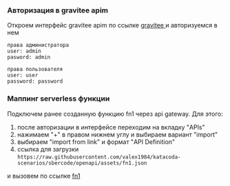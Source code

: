 ### Авторизация в gravitee apim
Откроем интерфейс gravitee apim по ссылке [gravitee ](https://[[HOST_SUBDOMAIN]]-32100-[[KATACODA_HOST]].environments.katacoda.com/)  и авторизуемся в нем  
```
права администратора
user: admin
pasword: admin

права пользователя
user: user
password: password
```
### Маппинг serverless функции
Подключем ранее созданную функцию fn1 через api gateway. Для этого:
1. после авторизации в интерфейсе переходим на вкладку "APIs"
2. нажимаем "+" в правом нижнем углу и выбираем вариант "import"
3. выбираем "import from link" и формат "API Definition"
4. ссылка для загрузки `https://raw.githubusercontent.com/valex1984/katacoda-scenarios/sbercode/openapi/assets/fn1.json`

и вызовем по ссылке [fn1](https://[[HOST_SUBDOMAIN]]-32100-[[KATACODA_HOST]].environments.katacoda.com/gateway/serverless) 